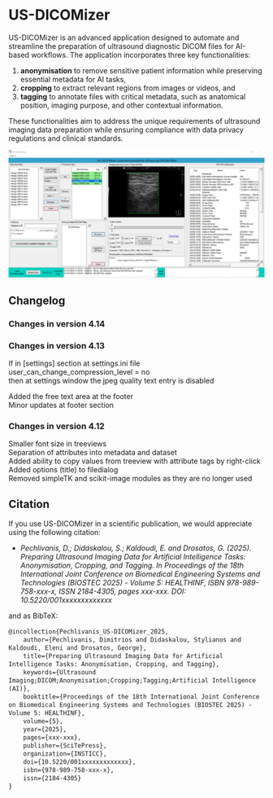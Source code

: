 # US-DICOMizer
US-DICOMizer is an advanced application designed to automate and streamline the preparation of ultrasound diagnostic DICOM files for AI-based workflows. The application incorporates three key functionalities: 

1. **anonymisation** to remove sensitive patient information while preserving essential metadata for AI tasks, 
2. **cropping** to extract relevant regions from images or videos, and 
3. **tagging** to annotate files with critical metadata, such as anatomical position, imaging purpose, and other contextual information. 

These functionalities aim to address the unique requirements of ultrasound imaging data preparation while ensuring compliance with data privacy regulations and clinical standards.

![US-DICOMizer main view](images/US-dicomizer_app_main_window_01.jpg)

## Changelog
### Changes in version 4.14  

### Changes in version 4.13  
If in [settings] section at settings.ini file  
user_can_change_compression_level = no  
then at settings window the jpeg quality text entry is disabled  

Added the free text area at the footer  
Minor updates at footer section  
### Changes in version 4.12  
Smaller font size in treeviews  
Separation of attributes into metadata and dataset  
Added ability to copy values ​​from treeview with attribute tags by right-click  
Added options (title) to filedialog  
Removed simpleTK and scikit-image modules as they are no longer used  

## Citation

If you use US-DICOMizer in a scientific publication, we would appreciate using the following citation:

* *Pechlivanis, D.; Didaskalou, S.; Kaldoudi, E. and Drosatos, G. (2025). Preparing Ultrasound Imaging Data for Artificial Intelligence Tasks: Anonymisation, Cropping, and Tagging. In Proceedings of the 18th International Joint Conference on Biomedical Engineering Systems and Technologies (BIOSTEC 2025) - Volume 5: HEALTHINF, ISBN 978-989-758-xxx-x, ISSN 2184-4305, pages xxx-xxx. DOI: 10.5220/001xxxxxxxxxxxxx*

and as BibTeX:
```
@incollection{Pechlivanis_US-DICOMizer_2025,
    author={Pechlivanis, Dimitrios and Didaskalou, Stylianos and Kaldoudi, Eleni and Drosatos, George},
    title={Preparing Ultrasound Imaging Data for Artificial Intelligence Tasks: Anonymisation, Cropping, and Tagging},
    keywords={Ultrasound Imaging;DICOM;Anonymisation;Cropping;Tagging;Artificial Intelligence (AI)},
    booktitle={Proceedings of the 18th International Joint Conference on Biomedical Engineering Systems and Technologies (BIOSTEC 2025) - Volume 5: HEALTHINF},
    volume={5},
    year={2025},
    pages={xxx-xxx},
    publisher={SciTePress},
    organization={INSTICC},
    doi={10.5220/001xxxxxxxxxxxxx},
    isbn={978-989-758-xxx-x},
    issn={2184-4305}
}
```
